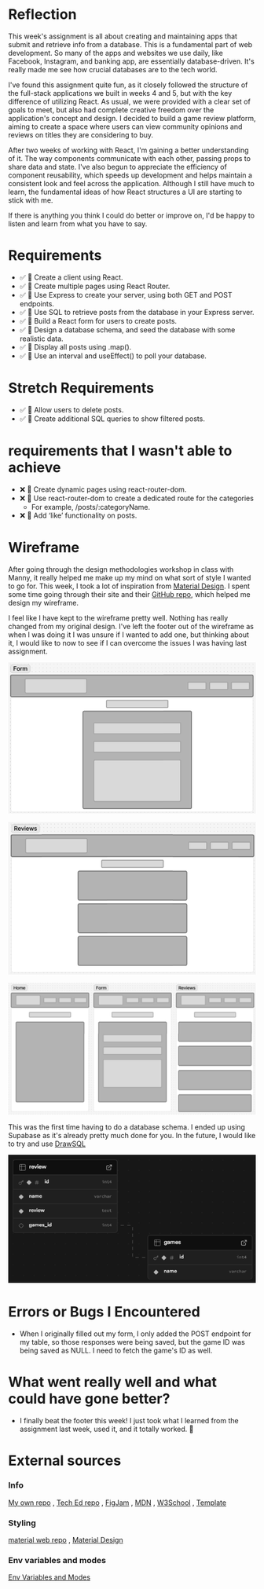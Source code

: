 # Reflection

This week's assignment is all about creating and maintaining apps that submit and retrieve info from a database. This is a fundamental part of web development. So many of the apps and websites we use daily, like Facebook, Instagram, and banking app, are essentially database-driven. It's really made me see how crucial databases are to the tech world.

I've found this assignment quite fun, as it closely followed the structure of the full-stack applications we built in weeks 4 and 5, but with the key difference of utilizing React. As usual, we were provided with a clear set of goals to meet, but also had complete creative freedom over the application's concept and design. I decided to build a game review platform, aiming to create a space where users can view community opinions and reviews on titles they are considering to buy.

After two weeks of working with React, I'm gaining a better understanding of it. The way components communicate with each other, passing props to share data and state. I've also begun to appreciate the efficiency of component reusability, which speeds up development and helps maintain a consistent look and feel across the application. Although I still have much to learn, the fundamental ideas of how React structures a UI are starting to stick with me.

If there is anything you think I could do better or improve on, I'd be happy to listen and learn from what you have to say.

# Requirements

- ✅ 🎯 Create a client using React.
- ✅ 🎯 Create multiple pages using React Router.
- ✅ 🎯 Use Express to create your server, using both GET and POST endpoints.
- ✅ 🎯 Use SQL to retrieve posts from the database in your Express server.
- ✅ 🎯 Build a React form for users to create posts.
- ✅ 🎯 Design a database schema, and seed the database with some realistic data.
- ✅ 🎯 Display all posts using .map().
- ✅ 🎯 Use an interval and useEffect() to poll your database.

# Stretch Requirements

- ✅ 🏹 Allow users to delete posts.
- ✅ 🏹 Create additional SQL queries to show filtered posts.

# requirements that I wasn't able to achieve

- ❌ 🏹 Create dynamic pages using react-router-dom.
- ❌ 🏹 Use react-router-dom to create a dedicated route for the categories
  - For example, /posts/:categoryName.
- ❌ 🏹 Add ‘like’ functionality on posts.

# Wireframe

After going through the design methodologies workshop in class with Manny, it really helped me make up my mind on what sort of style I wanted to go for. This week, I took a lot of inspiration from [Material Design](https://m3.material.io/). I spent some time going through their site and their [GitHub repo](https://github.com/material-components/material-web), which helped me design my wireframe.

I feel like I have kept to the wireframe pretty well. Nothing has really changed from my original design. I've left the footer out of the wireframe as when I was doing it I was unsure if I wanted to add one, but thinking about it, I would like to now to see if I can overcome the issues I was having last assignment.

<div align="center">

![Form](./images/Wireframe/DeskTopForm.png)

</div>
<div align="center">

![Review](./images/Wireframe/DeskTopReview.png)

</div>
<div align="center">

![Mobile](./images/Wireframe/Mobile.png)

</div>

This was the first time having to do a database schema. I ended up using Supabase as it's already pretty much done for you. In the future, I would like to try and use [DrawSQL](https://drawsql.app/)

<div align="center">

![Database](./images/Supabase/DatabaseSchema.png)

</div>

# Errors or Bugs I Encountered

- When I originally filled out my form, I only added the POST endpoint for my table, so those responses were being saved, but the game ID was being saved as NULL. I need to fetch the game's ID as well.

# What went really well and what could have gone better?

- I finally beat the footer this week! I just took what I learned from the assignment last week, used it, and it totally worked. 🥳

# External sources

### Info

[My own repo](https://github.com/IndieMasco/TechEdSoftwareDeveloper021) , [Tech Ed repo](https://github.com/Tech-Educators/software-dev-021) , [FigJam](https://www.figma.com/board/JjN2Zgtoynrau06MjWJs6q/SD021?node-id=0-1&p=f&t=V1WCGcrmVKnoxJDr-0) , [MDN](https://developer.mozilla.org/en-US/) , [W3School](https://www.w3schools.com/) , [Template](https://github.com/Tech-Educators/software-dev-021/blob/main/demos/week6/week6-assignment/src/App.jsx)

### Styling

[material web repo](https://github.com/material-components/material-web) , [Material Design](https://m3.material.io/)

### Env variables and modes

[Env Variables and Modes](https://vite.dev/guide/env-and-mode)
